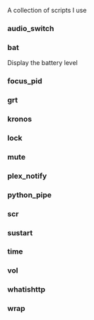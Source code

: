 A collection of scripts I use  
### audio_switch  
### bat  
Display the battery level 
### focus_pid  
### grt  
### kronos  
### lock  
### mute  
### plex_notify  
### python_pipe  
### scr  
### sustart  
### time  
### vol  
### whatishttp  
### wrap  
